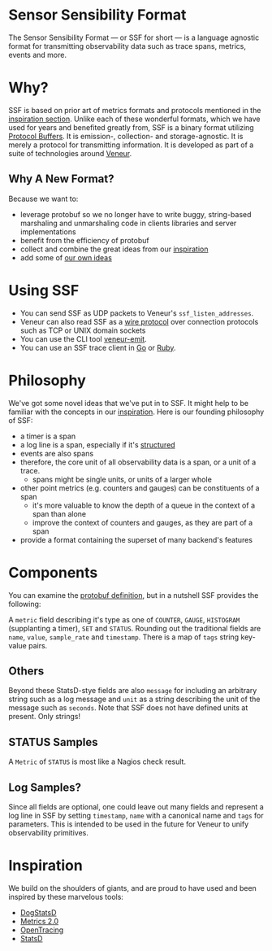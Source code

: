 # Sensor Sensibility Format

The Sensor Sensibility Format — or SSF for short — is a language agnostic format for transmitting observability data such as trace spans, metrics, events and more.

# Why?

SSF is based on prior art of metrics formats and protocols mentioned in the [inspiration section](#inspiration). Unlike each of these wonderful formats, which we have used for years and benefited greatly from, SSF is a binary format utilizing [Protocol Buffers](https://developers.google.com/protocol-buffers/). It is emission-, collection- and storage-agnostic. It is merely a protocol for transmitting information. It is developed as part of a suite of technologies around [Veneur](https://github.com/stripe/veneur).

## Why A New Format?

Because we want to:

* leverage protobuf so we no longer have to write buggy, string-based marshaling and unmarshaling code in clients libraries and server implementations
* benefit from the efficiency of protobuf
* collect and combine the great ideas from our [inspiration](https://github.com/stripe/veneur/tree/master/ssf#inspiration)
* add some of [our own ideas](https://github.com/stripe/veneur/tree/master/ssf#philosophy)

# Using SSF

* You can send SSF as UDP packets to Veneur's `ssf_listen_addresses`.
* Veneur can also read SSF as a [wire protocol](https://github.com/stripe/veneur/blob/master/protocol/wire.go) over connection protocols such as TCP or UNIX domain sockets
* You can use the CLI tool [veneur-emit](https://github.com/stripe/veneur/tree/master/cmd/veneur-emit).
* You can use an SSF trace client in [Go](github.com/stripe/veneur/trace) or [Ruby](https://github.com/stripe/ssf-ruby).

# Philosophy

We've got some novel ideas that we've put in to SSF. It might help to be familiar with the concepts in our [inspiration](https://github.com/stripe/veneur/tree/master/ssf#inspiration). Here is our founding philosophy of SSF:

* a timer is a span
* a log line is a span, especially if it's [structured](https://www.thoughtworks.com/radar/techniques/structured-logging)
* events are also spans
* therefore, the core unit of all observability data is a span, or a unit of a trace.
  * spans might be single units, or units of a larger whole
* other point metrics (e.g. counters and gauges) can be constituents of a span
  * it's more valuable to know the depth of a queue in the context of a span than alone
  * improve the context of counters and gauges, as they are part of a span
* provide a format containing the superset of many backend's features

# Components

You can examine the [protobuf definition](https://github.com/stripe/veneur/blob/master/ssf/sample.proto), but in a nutshell SSF provides the following:

A `metric` field describing it's type as one of `COUNTER`, `GAUGE`, `HISTOGRAM` (supplanting a timer), `SET` and `STATUS`. Rounding out the traditional fields are `name`, `value`, `sample_rate` and `timestamp`. There is a map of `tags` string key-value pairs.

## Others

Beyond these StatsD-stye fields are also `message` for including an arbitrary string such as a log message and `unit` as a string describing the unit of the message such as `seconds`. Note that SSF does not have defined units at present. Only strings!

## STATUS Samples
A `Metric` of `STATUS` is most like a Nagios check result.

## Log Samples?
Since all fields are optional, one could leave out many fields and represent a log line in SSF by setting `timestamp`, `name` with a canonical name and `tags` for parameters. This is intended to be used in the future for Veneur to unify observability primitives.

# Inspiration

We build on the shoulders of giants, and are proud to have used and been inspired by these marvelous tools:

* [DogStatsD](http://docs.datadoghq.com/guides/dogstatsd/#datagram-format)
* [Metrics 2.0](http://metrics20.org)
* [OpenTracing](http://opentracing.io)
* [StatsD](https://github.com/b/statsd_spec)
